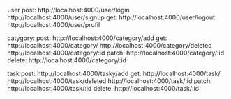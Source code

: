 user
post:
http://localhost:4000/user/login
http://localhost:4000/user/signup
get:
http://localhost:4000/user/logout
http://localhost:4000/user/profil

catygory:
post:
http://localhost:4000/category/add
get:
http://localhost:4000/category/
http://localhost:4000/category/deleted
http://localhost:4000/category/:id
patch:
http://localhost:4000/category/:id 
delete:
http://localhost:4000/category/:id 

task 
post:
http://localhost:4000/tasky/add
get:
http://localhost:4000/task/
http://localhost:4000/task/deleted
http://localhost:4000/task/:id
patch:
http://localhost:4000/task/:id 
delete:
http://localhost:4000/task/:id 

